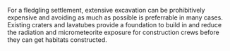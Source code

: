 For a fledgling settlement, extensive excavation can be prohibitively expensive and avoiding as much as possible is preferrable in many cases. Existing craters and lavatubes provide a foundation to build in and reduce the radiation and micrometeorite exposure for construction crews before they can get habitats constructed. 